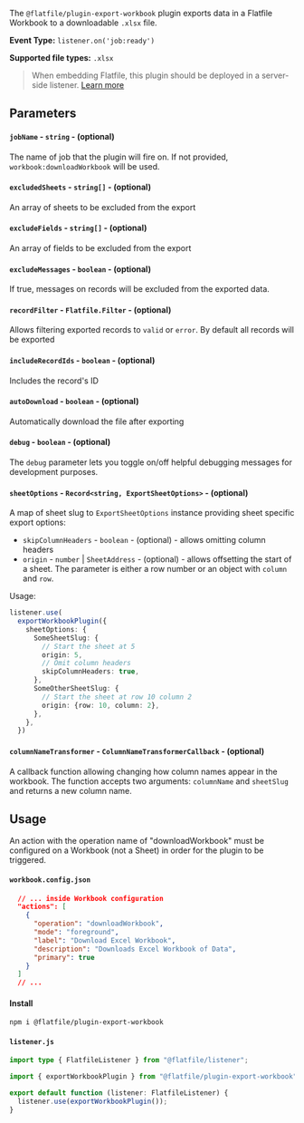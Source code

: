 <!-- START_INFOCARD -->

The `@flatfile/plugin-export-workbook` plugin exports data in a Flatfile Workbook to a downloadable `.xlsx` file.

**Event Type:**
`listener.on('job:ready')` 

**Supported file types:**
`.xlsx`

<!-- END_INFOCARD -->


> When embedding Flatfile, this plugin should be deployed in a server-side listener. [Learn more](/docs/orchestration/listeners#listener-types)


## Parameters

#### `jobName` - `string` - (optional) 

The name of job that the plugin will fire on. If not provided, `workbook:downloadWorkbook` will be used.

#### `excludedSheets` - `string[]` - (optional) 

An array of sheets to be excluded from the export

#### `excludeFields` - `string[]` - (optional) 

An array of fields to be excluded from the export

#### `excludeMessages` - `boolean` - (optional) 

If true, messages on records will be excluded from the exported data.

#### `recordFilter` - `Flatfile.Filter` - (optional) 

Allows filtering exported records to `valid` or `error`. By default all records will be exported

#### `includeRecordIds` - `boolean` - (optional) 

Includes the record's ID

#### `autoDownload` - `boolean` - (optional) 

Automatically download the file after exporting

#### `debug` - `boolean` - (optional)

The `debug` parameter lets you toggle on/off helpful debugging messages for development purposes.

#### `sheetOptions` - `Record<string, ExportSheetOptions>` - (optional)

A map of sheet slug to `ExportSheetOptions` instance providing sheet specific export options:

- `skipColumnHeaders` - `boolean` - (optional) - allows omitting column headers
- `origin` - `number` | `SheetAddress` - (optional) - allows offsetting the start of a sheet. The parameter is either a row number or an object with `column` and `row`.

Usage: 

```typescript
listener.use(
  exportWorkbookPlugin({
    sheetOptions: {
      SomeSheetSlug: {
        // Start the sheet at 5
        origin: 5,
        // Omit column headers
        skipColumnHeaders: true,
      },
      SomeOtherSheetSlug: {
        // Start the sheet at row 10 column 2
        origin: {row: 10, column: 2},
      },
    },
  })
```

#### `columnNameTransformer` - `ColumnNameTransformerCallback` - (optional)

A callback function allowing changing how column names appear in the workbook. The function accepts two arguments: `columnName` and `sheetSlug` and returns a new column name. 

## Usage

An action with the operation name of "downloadWorkbook" must be configured on a Workbook (not a Sheet) in order for the plugin to be triggered.

#### `workbook.config.json`

```json workbook.config.json
  // ... inside Workbook configuration
  "actions": [
    {
      "operation": "downloadWorkbook",
      "mode": "foreground",
      "label": "Download Excel Workbook",
      "description": "Downloads Excel Workbook of Data",
      "primary": true
    }
  ]
  // ...
```

#### Install

```bash install
npm i @flatfile/plugin-export-workbook
```

#### `listener.js`

```ts listener.js
import type { FlatfileListener } from "@flatfile/listener";

import { exportWorkbookPlugin } from "@flatfile/plugin-export-workbook";

export default function (listener: FlatfileListener) {
  listener.use(exportWorkbookPlugin());
}
```

